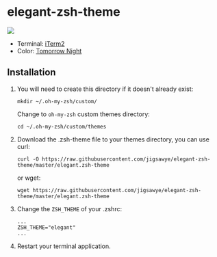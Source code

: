 # elegant-zsh-theme

![](http://i.imgur.com/2xBfJfD.png)

 - Terminal: [iTerm2](https://www.iterm2.com/)
 - Color: [Tomorrow Night](https://github.com/chriskempson/tomorrow-theme/tree/master/iTerm2)

## Installation

1.  You will need to create this directory if it doesn't already exist:
    
    ```Shell
    mkdir ~/.oh-my-zsh/custom/ 
    ```
    Change to `oh-my-zsh` custom themes directory:

    ```Shell
    cd ~/.oh-my-zsh/custom/themes
    ```


2. Download the .zsh-theme file to your themes directory, you can use curl:
    
    ```Shell
    curl -O https://raw.githubusercontent.com/jigsawye/elegant-zsh-theme/master/elegant.zsh-theme
    ```
    or wget:
    
    ```Shell  
    wget https://raw.githubusercontent.com/jigsawye/elegant-zsh-theme/master/elegant.zsh-theme
    ```

3.  Change the `ZSH_THEME` of your .zshrc:

    ```Shell
    ...
    ZSH_THEME="elegant"
    ...
    ```

4. Restart your terminal application.
